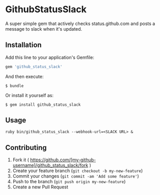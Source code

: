 # GithubStatusSlack

A super simple gem that actively checks status.github.com and posts a message to slack when it's updated.

## Installation

Add this line to your application's Gemfile:

```ruby
gem 'github_status_slack'
```

And then execute:

    $ bundle

Or install it yourself as:

    $ gem install github_status_slack

## Usage

`ruby bin/github_status_slack --webhook-url=<SLACK URL> &`

## Contributing

1. Fork it ( https://github.com/[my-github-username]/github_status_slack/fork )
2. Create your feature branch (`git checkout -b my-new-feature`)
3. Commit your changes (`git commit -am 'Add some feature'`)
4. Push to the branch (`git push origin my-new-feature`)
5. Create a new Pull Request
